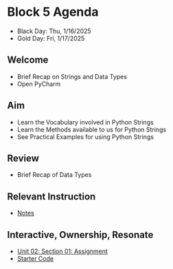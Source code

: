 
# Block 5 Agenda
- Black Day: Thu, 1/16/2025
- Gold Day: Fri, 1/17/2025

## Welcome

- Brief Recap on Strings and Data Types
- Open PyCharm

## Aim

- Learn the Vocabulary involved in Python Strings
- Learn the Methods available to us for Python Strings
- See Practical Examples for using Python Strings

## Review

- Brief Recap of Data Types

## Relevant Instruction

- [Notes](Notes.md)
 

## Interactive, Ownership, Resonate

- [Unit 02: Section 01: Assignment](https://warren.instructure.com/courses/54448/assignments/893428)
- [Starter Code](Assignment%20Start/main.py)
